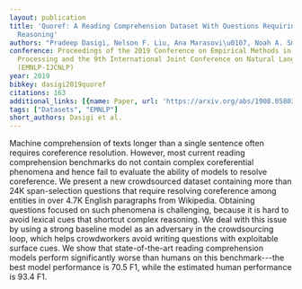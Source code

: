 ```yaml
---
layout: publication
title: 'Quoref: A Reading Comprehension Dataset With Questions Requiring Coreferential
  Reasoning'
authors: "Pradeep Dasigi, Nelson F. Liu, Ana Marasovi\u0107, Noah A. Smith, Matt Gardner"
conference: Proceedings of the 2019 Conference on Empirical Methods in Natural Language
  Processing and the 9th International Joint Conference on Natural Language Processing
  (EMNLP-IJCNLP)
year: 2019
bibkey: dasigi2019quoref
citations: 163
additional_links: [{name: Paper, url: 'https://arxiv.org/abs/1908.05803'}]
tags: ["Datasets", "EMNLP"]
short_authors: Dasigi et al.
---
```

Machine comprehension of texts longer than a single sentence often requires
coreference resolution. However, most current reading comprehension benchmarks
do not contain complex coreferential phenomena and hence fail to evaluate the
ability of models to resolve coreference. We present a new crowdsourced dataset
containing more than 24K span-selection questions that require resolving
coreference among entities in over 4.7K English paragraphs from Wikipedia.
Obtaining questions focused on such phenomena is challenging, because it is
hard to avoid lexical cues that shortcut complex reasoning. We deal with this
issue by using a strong baseline model as an adversary in the crowdsourcing
loop, which helps crowdworkers avoid writing questions with exploitable surface
cues. We show that state-of-the-art reading comprehension models perform
significantly worse than humans on this benchmark---the best model performance
is 70.5 F1, while the estimated human performance is 93.4 F1.